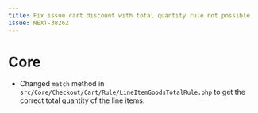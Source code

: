 ```yaml
---
title: Fix issue cart discount with total quantity rule not possible
issue: NEXT-38262
---
```

# Core
* Changed `match` method in `src/Core/Checkout/Cart/Rule/LineItemGoodsTotalRule.php` to get the correct total quantity of the line items.
